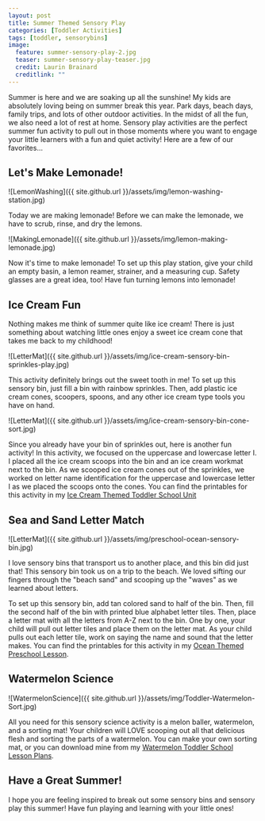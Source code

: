 ```yaml
---
layout: post
title: Summer Themed Sensory Play
categories: [Toddler Activities]
tags: [toddler, sensorybins]
image:
  feature: summer-sensory-play-2.jpg
  teaser: summer-sensory-play-teaser.jpg
  credit: Laurin Brainard
  creditlink: ""
---
```

Summer is here and we are soaking up all the sunshine! My kids are absolutely loving being on summer break this year. Park days, beach days, family trips, and lots of other outdoor activities. In the midst of all the fun, we also need a lot of rest at home. Sensory play activities are the perfect summer fun activity to pull out in those moments where you want to engage your little learners with a fun and quiet activity! Here are a few of our favorites...

## Let's Make Lemonade!

![LemonWashing]({{ site.github.url }}/assets/img/lemon-washing-station.jpg)

Today we are making lemonade! Before we can make the lemonade, we have to scrub, rinse, and dry the lemons.

![MakingLemonade]({{ site.github.url }}/assets/img/lemon-making-lemonade.jpg)

Now it's time to make lemonade! To set up this play station, give your child an empty basin, a lemon reamer, strainer, and a measuring cup. Safety glasses are a great idea, too! Have fun turning lemons into lemonade!

## Ice Cream Fun

Nothing makes me think of summer quite like ice cream! There is just something about watching little ones enjoy a sweet ice cream cone that takes me back to my childhood!

![LetterMat]({{ site.github.url }}/assets/img/ice-cream-sensory-bin-sprinkles-play.jpg)

This activity definitely brings out the sweet tooth in me! To set up this sensory bin, just fill a bin with rainbow sprinkles. Then, add plastic ice cream cones, scoopers, spoons, and any other ice cream type tools you have on hand. 

![LetterMat]({{ site.github.url }}/assets/img/ice-cream-sensory-bin-cone-sort.jpg)

Since you already have your bin of sprinkles out, here is another fun activity! In this activity, we focused on the uppercase and lowercase letter I. I placed all the ice cream scoops into the bin and an ice cream workmat next to the bin. As we scooped ice cream cones out of the sprinkles, we worked on letter name identification for the uppercase and lowercase letter I as we placed the scoops onto the cones. You can find the printables for this activity in my [Ice Cream Themed Toddler School Unit](https://www.teacherspayteachers.com/Product/Toddler-School-Lesson-Plans-Ice-Cream-Themed-Activities-Homeschool-Classroom-4635846?st=b0e47a0494b5d748e0d85a4519381133)

## Sea and Sand Letter Match

![LetterMat]({{ site.github.url }}/assets/img/preschool-ocean-sensory-bin.jpg)

I love sensory bins that transport us to another place, and this bin did just that! This sensory bin took us on a trip to the beach. We loved sifting our fingers through the "beach sand" and scooping up the "waves" as we learned about letters. 

To set up this sensory bin, add tan colored sand to half of the bin. Then, fill the second half of the bin with printed blue alphabet letter tiles. Then, place a letter mat with all the letters from A-Z next to the bin. One by one, your child will pull out letter tiles and place them on the letter mat. As your child pulls out each letter tile, work on saying the name and sound that the letter makes. You can find the printables for this activity in my [Ocean Themed Preschool Lesson](https://www.teacherspayteachers.com/Product/Preschool-Lesson-Plans-Ocean-Preschool-Curriculum-5634332). 

## Watermelon Science

![WatermelonScience]({{ site.github.url }}/assets/img/Toddler-Watermelon-Sort.jpg)

All you need for this sensory science activity is a melon baller, watermelon, and a sorting mat! Your children will LOVE scooping out all that delicious flesh and sorting the parts of a watermelon. You can make your own sorting mat, or you can download mine from my [Watermelon Toddler School Lesson Plans](https://www.teacherspayteachers.com/Product/Toddler-School-Lesson-Plans-Watermelon-Theme-Activities-Homeschool-Classroom-4762010?st=d2b79dd4994c22cfa29813ba9fe636a5).

## Have a Great Summer!

I hope you are feeling inspired to break out some sensory bins and sensory play this summer! Have fun playing and learning with your little ones!
